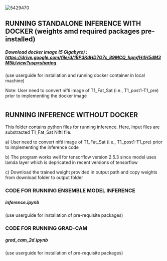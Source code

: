 ![5429470](https://github.com/Arka-Bhowmik/mri_triage_normal/assets/56223140/c29ab39b-7476-4679-aa6e-473767374dc7)
## RUNNING STANDALONE INFERENCE WITH DOCKER (weights amd required packages pre-installed)

##### Download docker image (5 Gigabyte) :  https://drive.google.com/file/d/1BP3KdHD7O7c_89MCQ_hpmfH4H5dM3M5k/view?usp=sharing  
(use userguide for installation and running docker container in local machine)

Note: User need to convert nifti image of T1_Fat_Sat (i.e., T1_post1-T1_pre) prior to implementing the docker image



#

## RUNNING INFERENCE WITHOUT DOCKER

This folder contains python files for running inference. Here, Input files are substracted T1_Fat_Sat Nifti file.

a) User need to convert nifti image of T1_Fat_Sat (i.e., T1_post1-T1_pre) prior to implementing the inference code

b) The program works well for tensorflow version 2.5.3 since model uses lamda layer which is depricated in recent versions of tensorflow

c) Download the trained weight provided in output path and copy weights from download folder to output folder

### CODE FOR RUNNING ENSEMBLE MODEL INFERENCE
##### inference.ipynb   
(use userguide for installation of pre-requisite packages)

### CODE FOR RUNNING GRAD-CAM
##### grad_cam_2d.ipynb   
(use userguide for installation of pre-requisite packages)
